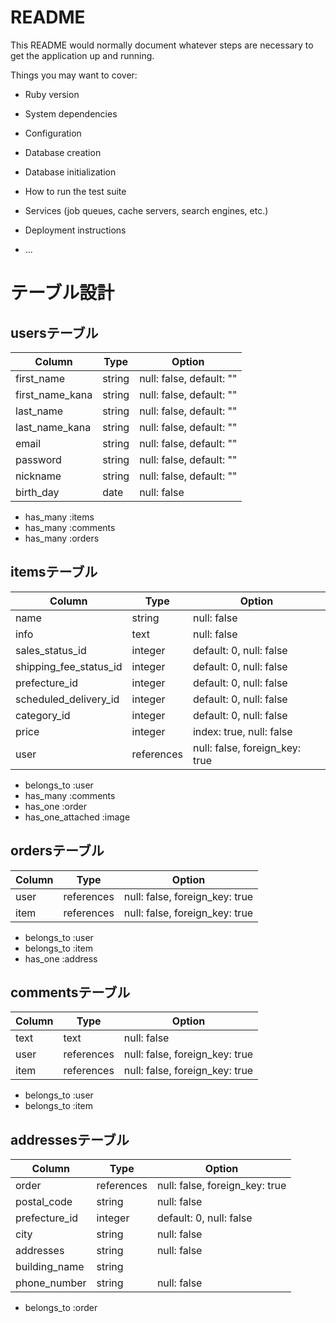 # README

This README would normally document whatever steps are necessary to get the
application up and running.

Things you may want to cover:

* Ruby version

* System dependencies

* Configuration

* Database creation

* Database initialization

* How to run the test suite

* Services (job queues, cache servers, search engines, etc.)

* Deployment instructions

* ...

# テーブル設計

## usersテーブル

| Column              | Type   | Option                   |
| ------------------- | ------ | ------------------------ |
| first_name          | string | null: false, default: "" |
| first_name_kana     | string | null: false, default: "" |
| last_name           | string | null: false, default: "" |
| last_name_kana      | string | null: false, default: "" |
| email               | string | null: false, default: "" |
| password            | string | null: false, default: "" |
| nickname            | string | null: false, default: "" |
| birth_day           | date   | null: false              |

- has_many :items
- has_many :comments
- has_many :orders

## itemsテーブル

| Column                 | Type       | Option                                      |
| ---------------------- | ---------- | ------------------------------------------- |
| name                   | string     |              null: false                    |
| info                   | text       |              null: false                    |
| sales_status_id        | integer    | default: 0,  null: false                    |
| shipping_fee_status_id | integer    | default: 0,  null: false                    |
| prefecture_id          | integer    | default: 0,  null: false                    |
| scheduled_delivery_id  | integer    | default: 0,  null: false                    |
| category_id            | integer    | default: 0,  null: false                    |
| price                  | integer    | index: true, null: false                    |
| user                   | references |              null: false, foreign_key: true |

- belongs_to :user
- has_many :comments
- has_one :order
- has_one_attached :image

## ordersテーブル

| Column | Type       | Option                         |
| ------ | ---------- | ------------------------------ |
| user   | references | null: false, foreign_key: true |
| item   | references | null: false, foreign_key: true |

- belongs_to :user
- belongs_to :item
- has_one :address

## commentsテーブル

| Column | Type       | Option                         |
| ------ | ---------- | ------------------------------ |
| text   | text       | null: false                    |
| user   | references | null: false, foreign_key: true |
| item   | references | null: false, foreign_key: true |

- belongs_to :user
- belongs_to :item

## addressesテーブル

| Column        | Type       | Option                                     |
| ------------- | ---------- | ------------------------------------------ |
| order         | references |             null: false, foreign_key: true |
| postal_code   | string     |             null: false                    |
| prefecture_id | integer    | default: 0, null: false                    |
| city          | string     |             null: false                    |
| addresses     | string     |             null: false                    |
| building_name | string     |                                            |
| phone_number  | string     |             null: false                    |

- belongs_to :order